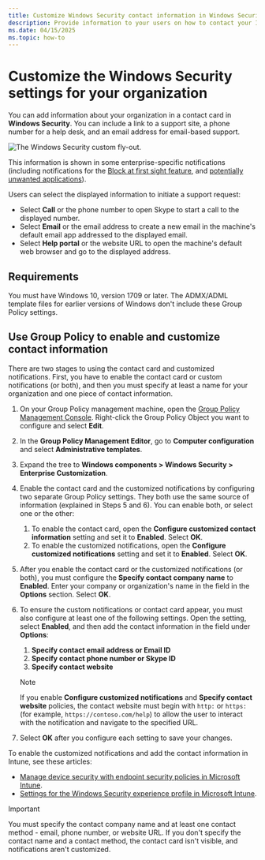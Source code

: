 ```yaml
---
title: Customize Windows Security contact information in Windows Security
description: Provide information to your users on how to contact your IT department when a security issue occurs
ms.date: 04/15/2025
ms.topic: how-to
---
```


# Customize the Windows Security settings for your organization

You can add information about your organization in a contact card in **Windows Security**. You can include a link to a support site, a phone number for a help desk, and an email address for email-based support.

![The Windows Security custom fly-out.](images/security-center-custom-flyout.png)

This information is shown in some enterprise-specific notifications (including notifications for the [Block at first sight feature](/microsoft-365/security/defender-endpoint/configure-block-at-first-sight-microsoft-defender-antivirus), and [potentially unwanted applications](/microsoft-365/security/defender-endpoint/detect-block-potentially-unwanted-apps-microsoft-defender-antivirus)).

Users can select the displayed information to initiate a support request:

- Select **Call** or the phone number to open Skype to start a call to the displayed number.
- Select **Email** or the email address to create a new email in the machine's default email app addressed to the displayed email.
- Select **Help portal** or the website URL to open the machine's default web browser and go to the displayed address.

## Requirements

You must have Windows 10, version 1709 or later. The ADMX/ADML template files for earlier versions of Windows don't include these Group Policy settings.

## Use Group Policy to enable and customize contact information

There are two stages to using the contact card and customized notifications. First, you have to enable the contact card or custom notifications (or both), and then you must specify at least a name for your organization and one piece of contact information.

1. On your Group Policy management machine, open the [Group Policy Management Console](/previous-versions/windows/it-pro/windows-server-2008-R2-and-2008/cc731212(v=ws.11)). Right-click the Group Policy Object you want to configure and select **Edit**.
1. In the **Group Policy Management Editor**, go to **Computer configuration** and select **Administrative templates**.
1. Expand the tree to **Windows components > Windows Security > Enterprise Customization**.
1. Enable the contact card and the customized notifications by configuring two separate Group Policy settings. They both use the same source of information (explained in Steps 5 and 6). You can enable both, or select one or the other:

    1. To enable the contact card, open the **Configure customized contact information** setting and set it to **Enabled**. Select **OK**.
    1. To enable the customized notifications, open the **Configure customized notifications** setting and set it to **Enabled**. Select **OK**.

1. After you enable the contact card or the customized notifications (or both), you must configure the **Specify contact company name** to **Enabled**. Enter your company or organization's name in the field in the **Options** section. Select **OK**.
1. To ensure the custom notifications or contact card appear, you must also configure at least one of the following settings. Open the setting, select **Enabled**, and then add the contact information in the field under **Options**:

    1. **Specify contact email address or Email ID**
    2. **Specify contact phone number or Skype ID**
    3. **Specify contact website**

    > [!NOTE]
    > If you enable **Configure customized notifications** and **Specify contact website** policies, the contact website must begin with `http:` or `https:` (for example, `https://contoso.com/help`) to allow the user to interact with the notification and navigate to the specified URL.

1. Select **OK** after you configure each setting to save your changes.

To enable the customized notifications and add the contact information in Intune, see these articles:

- [Manage device security with endpoint security policies in Microsoft Intune](/mem/intune/protect/endpoint-security-policy).
- [Settings for the Windows Security experience profile in Microsoft Intune](/mem/intune/protect/antivirus-security-experience-windows-settings).

> [!IMPORTANT]
> You must specify the contact company name and at least one contact method - email, phone number, or website URL. If you don't specify the contact name and a contact method, the contact card isn't visible, and notifications aren't customized.
